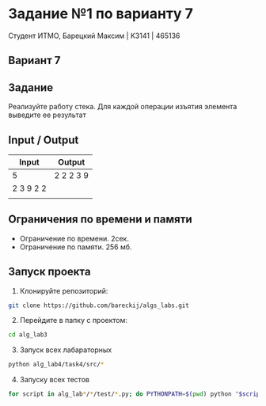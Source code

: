 # Задание №1 по варианту 7

Студент ИТМО, Барецкий Максим | K3141 | 465136

## Вариант 7

## Задание

Реализуйте работу стека. Для каждой операции изъятия элемента выведите ее
результат

## Input / Output

| Input     | Output    |
| --------- | --------- |
| 5         | 2 2 2 3 9 |
| 2 3 9 2 2 |           |
|           |           |

## Ограничения по времени и памяти

- Ограничение по времени. 2сек.
- Ограничение по памяти. 256 мб.

## Запуск проекта

1. Клонируйте репозиторий:

```bash
git clone https://github.com/bareckij/algs_labs.git
```

2. Перейдите в папку с проектом:

```bash
cd alg_lab3
```

3. Запуск всех лабараторных

```bash
python alg_lab4/task4/src/*
```

4. Запуску всех тестов

```bash
for script in alg_lab*/*/test/*.py; do PYTHONPATH=$(pwd) python "$script"; done
```
